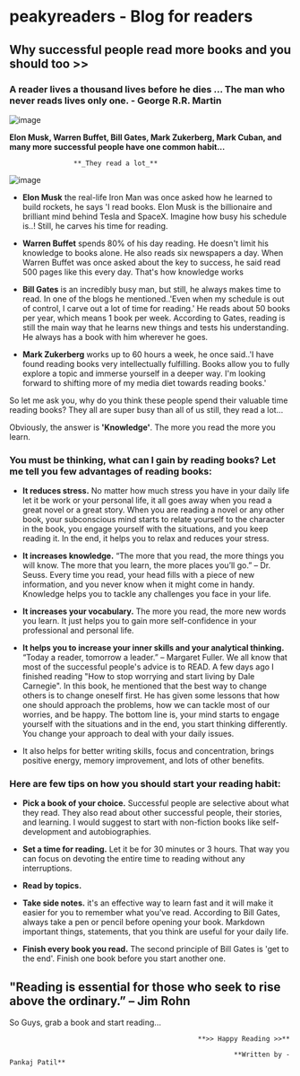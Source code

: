 
# peakyreaders - Blog for readers

## Why successful people read more books and you should too >>

### A reader lives a thousand lives before he dies ... The man who never reads lives only one. -  George R.R. Martin

![image ](https://images.pexels.com/photos/2663851/pexels-photo-2663851.jpeg?cs=srgb&dl=pexels-enzo-mu%C3%B1oz-2663851.jpg&fm=jpg)



**Elon Musk, Warren Buffet, Bill Gates, Mark Zukerberg, Mark Cuban, and many more successful people have one common habit...**
                                        
					**_They read a lot_**
					
 ![image ](https://images.pexels.com/photos/373465/pexels-photo-373465.jpeg?cs=srgb&dl=pexels-leah-kelley-373465.jpg&fm=jpg)
					
   
   
- **Elon Musk** the real-life Iron Man was once asked how he learned to build rockets, he says 'I read books. Elon Musk is the billionaire and brilliant mind behind Tesla and SpaceX. Imagine how busy his schedule is..! Still, he carves his time for reading.

- **Warren Buffet** spends 80% of his day reading. He doesn't limit his knowledge to books alone. He also reads six newspapers a day. When Warren Buffet was once asked about the key to success, he said read 500 pages like this every day. That's how knowledge works

- **Bill Gates** is an incredibly busy man, but still, he always makes time to read. In one of the blogs he mentioned..'Even when my schedule is out of control, I carve out a lot of time for reading.' He reads about 50 books per year, which means 1 book per week. According to Gates, reading is still the main way that he learns new things and tests his understanding. He always has a book with him wherever he goes.

- **Mark Zukerberg** works up to 60 hours a week, he once said..'I have found reading books very intellectually fulfilling. Books allow you to fully explore a topic and immerse yourself in a deeper way. I'm looking forward to shifting more of my media diet towards reading books.'

So let me ask you, why do you think these people spend their valuable time reading books? They all are super busy than all of us still, they read a lot...

Obviously, the answer is **'Knowledge'**. The more you read the more you learn.

### You must be thinking, what can I gain by reading books? Let me tell you few advantages of reading books:

- **It reduces stress.** No matter how much stress you have in your daily life let it be work or your personal life, it all goes away when you read a great novel or a great story. When you are reading a novel or any other book, your subconscious mind starts to relate yourself to the character in the book, you engage yourself with the situations, and you keep reading it. In the end, it helps you to relax and reduces your stress.

- **It increases knowledge.** “The more that you read, the more things you will know. The more that you learn, the more places you’ll go.” – Dr. Seuss. Every time you read, your head fills with a piece of new information, and you never know when it might come in handy. Knowledge helps you to tackle any challenges you face in your life. 

- **It increases your vocabulary.** The more you read, the more new words you learn. It just helps you to gain more self-confidence in your professional and personal life.

- **It helps you to increase your inner skills and your analytical thinking.** “Today a reader, tomorrow a leader.” – Margaret Fuller. We all know that most of the successful people's advice is to READ. A few days ago I finished reading "How to stop worrying and start living by Dale Carnegie". In this book, he mentioned that the best way to change others is to change oneself first. He has given some lessons that how one should approach the problems, how we can tackle most of our worries, and be happy. The bottom line is, your mind starts to engage yourself with the situations and in the end, you start thinking differently. You change your approach to deal with your daily issues.

- It also helps for better writing skills, focus and concentration, brings positive energy, memory improvement, and lots of other benefits.

### Here are few tips on how you should start your reading habit:

- **Pick a book of your choice.** Successful people are selective about what they read. They also read about other successful people, their stories, and learning. I would suggest to start with non-fiction books like self-development and autobiographies.

- **Set a time for reading.** Let it be for 30 minutes or 3 hours. That way you can focus on devoting the entire time to reading without any interruptions.

- **Read by topics.**

- **Take side notes.** it's an effective way to learn fast and it will make it easier for you to remember what you've read. According to Bill Gates, always take a pen or pencil before opening your book. Markdown important things, statements, that you think are useful for your daily life.

- **Finish every book you read.** The second principle of Bill Gates is 'get to the end'. Finish one book before you start another one.

## "Reading is essential for those who seek to rise above the ordinary.”   – Jim Rohn

So Guys, grab a book and start reading...

                                                   **>> Happy Reading >>**
												   
												            **Written by - Pankaj Patil**
